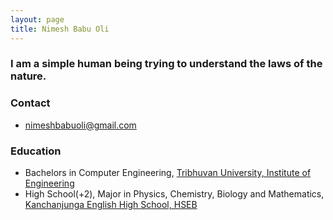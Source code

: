 ```yaml
---
layout: page
title: Nimesh Babu Oli
---
```


###  I am a simple human being trying to understand the laws of the nature.


### Contact
* [nimeshbabuoli@gmail.com](mailto:nimeshbabuoli@gmail.com)

<!-- ### Profiles
* [CV](resources/CV.pdf)
* [Northland College Faculty Profile](http://www.northland.edu/academics-faculty-profiles.htm?id=111)
* [ResearchGate](https://www.researchgate.net/profile/Derek_Ogle/) / [Orcid](http://orcid.org/0000-0002-0370-9299) / [Google Scholar](http://scholar.google.com/citations?user=Xt9IgGkAAAAJ) / [Microsoft Academic Search](http://academic.research.microsoft.com/Author/34361005/derek-h-ogle) / [Academia.edu](http://northland.academia.edu/DerekOgle) -->

### Education
* Bachelors in Computer Engineering, [Tribhuvan University, Institute of Engineering](https:/www.ioepas.edu.np/)
* High School(+2), Major in Physics, Chemistry, Biology and Mathematics, [Kanchanjunga English High School, HSEB](https://www.kanchanjungaschool.edu.np/website)
